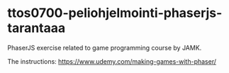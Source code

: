 # ttos0700-peliohjelmointi-phaserjs-tarantaaa
PhaserJS exercise related to game programming course by JAMK.

The instructions: https://www.udemy.com/making-games-with-phaser/
